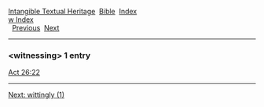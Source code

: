 [Intangible Textual Heritage](../../index)  [Bible](../index) 
[Index](index)   
[w Index](_w_)  
  [Previous](c12535)  [Next](c12537) 

------------------------------------------------------------------------

### &lt;witnessing&gt; 1 entry

[Act 26:22](../kjv/act026.htm#022)  

------------------------------------------------------------------------

[Next: wittingly (1)](c12537)
